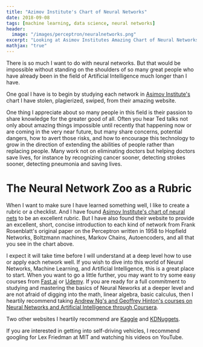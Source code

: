 ```yaml
---
title: "Azimov Institute's Chart of Neural Networks"
date: 2018-09-08
tags: [machine learning, data science, neural networks]
header:
  image: "/images/perceptron/neuralnetworks.png"
excerpt: "Looking at Asimov Institutes Amazing Chart of Neural Networks"
mathjax: "true"
---
```


There is so much I want to do with neural networks.  But that would be impossible without standing on the shoulders of so many great people who have already been in the field of Artificial Intelligence much longer than I have.

One goal I have is to begin by studying each network in [Asimov Institute's](https://asimovinstitute.org) chart I have stolen, plagierized, swiped, from their amazing website.

One thing I appreciate about so many people in this field is their passion to share knowledge for the greater good of all.  Often you hear Ted talks not only about amazing things impossible until recently that happening now or are coming in the very near future, but many share concerns, potential dangers, how to avert those risks, and how to encourage this technology to grow in the direction of extending the abilities of people rather than replacing people.  Many work not on eliminating doctors but helping doctors save lives, for instance by recognizing cancer sooner, detecting strokes sooner, detecting pneumonia and saving lives.

# The Neural Network Zoo as a Rubric

When I want to make sure I have learned something well, I like to create a rubric or a checklist.  And I have found [Asimov Institute's chart of neural nets](https://asimovinstitute.org/neural-network-zoo/) to be an excellent rubric.  But I have also found their website to provide an excellent, short, concise introduction to each kind of network from Frank Rosenblatt's original paper on the Perceptron written in 1958 to Hopfield Networks, Boltzmann machines, Markov Chains, Autoencoders, and all that you see in the chart above.

I expect it will take time before I will understand at a deep level how to use or apply each network well.  If you wish to dive into this world of Neural Networks, Machine Learning, and Artificial Intelligence, this is a great place to start.  When you want to go a little further, you may want to try some easy courses from [Fast.ai](https://www.fast.ai) or [Udemy](https://udemy.com).  If you are ready for a full commitment to studying and mastering the basics of Neural Neworks at a deeper level and are not afraid of digging into the math, linear algebra, basic calculus, then I heartily recommend taking [Andrew Ng's and Geoffrey Hinton's courses on Neural Networks and Artificial Intelligence through Coursera](https://coursera.org).

Two other websites I heartily recommend are [Kaggle](https://www.kaggle.com) and [KDNuggets](https://www.kdnuggets.com).

If you are interested in getting into self-driving vehicles, I recommend googling for Lex Friedman at MIT and watching his videos on YouTube.
